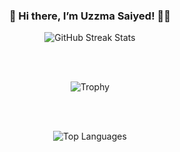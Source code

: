 <div align="center" style="margin: 20px 0;">
  <h3>👋 Hi there, I’m Uzzma Saiyed! 👩‍💻</h3>

  <img src="https://github-readme-streak-stats1-cyan.vercel.app/?user=UzzmaSaiyed&count_private=true&theme=radical&border_radius=5" alt="GitHub Streak Stats"/>
 <!-- 
  streak-stats.demolab.com -->

  
  <br><br>

  <p align="center">
    <img src="https://github-profile-trophy.vercel.app/?username=UzzmaSaiyed&theme=dracula&margin-w=15&column=3&title=MultiLanguage,Repositories,Commits" alt="Trophy"/>
  </p>

  <br><br>

  <img src="https://github-readme-stats.vercel.app/api/top-langs/?username=UzzmaSaiyed&layout=compact&theme=tokyonight&border_radius=10&hide_progress=true&langs_count=15&hide=cmake,Blade,Ruby,Kotlin,Objective-c" alt="Top Languages"/>
</div>
